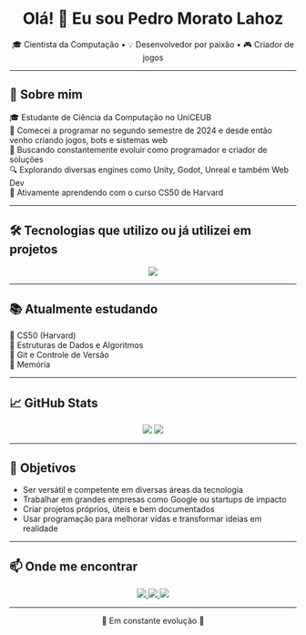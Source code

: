 <h1 align="center">Olá! 👋 Eu sou Pedro Morato Lahoz</h1>

<p align="center">
🎓 Cientista da Computação • 💡 Desenvolvedor por paixão • 🎮 Criador de jogos
</p>

---

## 🚀 Sobre mim
🎓 Estudante de Ciência da Computação no UniCEUB  
👾 Comecei a programar no segundo semestre de 2024 e desde então venho criando jogos, bots e sistemas web  
🎯 Buscando constantemente evoluir como programador e criador de soluções  
🔍 Explorando diversas engines como Unity, Godot, Unreal e também Web Dev  
📌 Ativamente aprendendo com o curso CS50 de Harvard  

---

## 🛠️ Tecnologias que utilizo ou já utilizei em projetos

<p align="center">
  <!-- Ícones via SkillIcons para todos os suportados -->
  <img src="https://skillicons.dev/icons?i=git,vscode,docker,firebase,c,cpp,cs,java,rust,ruby,python,lua,js,html,css,react,bootstrap,electron,vite,flask,unity,unreal,godot,robloxstudio,flutter,figma" />
</p>

---

## 📚 Atualmente estudando

📘 CS50 (Harvard)  
🧠 Estruturas de Dados e Algoritmos  
🔄 Git e Controle de Versão  
🧪 Memória  

---

## 📈 GitHub Stats

<p align="center">
  <img src="https://github-readme-stats.vercel.app/api?username=PedroM2626&show_icons=true&theme=tokyonight&count_private=true" />
  <img src="https://github-readme-stats.vercel.app/api/top-langs/?username=PedroM2626&layout=compact&theme=tokyonight" />
</p>

---

## 🎯 Objetivos

- Ser versátil e competente em diversas áreas da tecnologia  
- Trabalhar em grandes empresas como Google ou startups de impacto  
- Criar projetos próprios, úteis e bem documentados  
- Usar programação para melhorar vidas e transformar ideias em realidade  

---

## 📫 Onde me encontrar

<p align="center">
  <a href="https://www.linkedin.com/in/pedro-morato-lahoz-7996b1314">
    <img src="https://img.shields.io/badge/LinkedIn-0077B5?style=for-the-badge&logo=linkedin&logoColor=white"/>
  </a>
  <a href="mailto:pedromoratolahoz@gmail.com">
    <img src="https://img.shields.io/badge/Email-D14836?style=for-the-badge&logo=gmail&logoColor=white"/>
  </a>
  <a href="https://discord.com/users/pedrom2626">
    <img src="https://img.shields.io/badge/Discord-5865F2?style=for-the-badge&logo=discord&logoColor=white"/>
  </a>
</p>

---

<p align="center">🚧 Em constante evolução 🚀</p>
